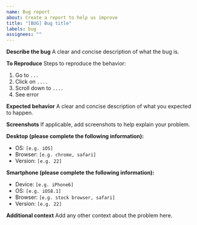 ```yaml
---
name: Bug report
about: Create a report to help us improve
title: "[BUG] Bug title"
labels: bug
assignees: ""
---
```


**Describe the bug**
A clear and concise description of what the bug is.

**To Reproduce**
Steps to reproduce the behavior:

1. Go to `...`
2. Click on `....`
3. Scroll down to `....`
4. See error

**Expected behavior**
A clear and concise description of what you expected to happen.

**Screenshots**
If applicable, add screenshots to help explain your problem.

**Desktop (please complete the following information):**

- OS: `[e.g. iOS]`
- Browser: `[e.g. chrome, safari]`
- Version: `[e.g. 22]`

**Smartphone (please complete the following information):**

- Device: `[e.g. iPhone6]`
- OS: `[e.g. iOS8.1]`
- Browser: `[e.g. stock browser, safari]`
- Version: `[e.g. 22]`

**Additional context**
Add any other context about the problem here.
